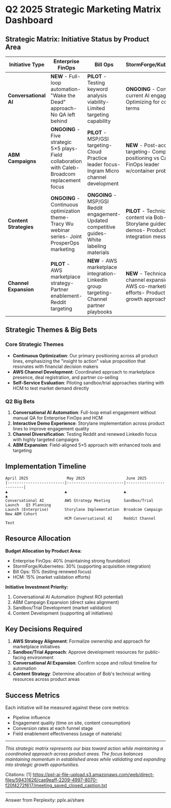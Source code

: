 
# Q2 2025 Strategic Marketing Matrix Dashboard

## Strategic Matrix: Initiative Status by Product Area

| Initiative Type        | Enterprise FinOps                                                                                     | Bill Ops                                                                                         | StormForge/Kubernetes                                                                                           | HCM                                                                                                         |
| ---------------------- | ----------------------------------------------------------------------------------------------------- | ------------------------------------------------------------------------------------------------ | --------------------------------------------------------------------------------------------------------------- | ----------------------------------------------------------------------------------------------------------- |
| **Conversational AI**  | **NEW** -  Full-loop automation-  "Wake the Dead" approach-  No QA left behind                        | **PILOT** -  Testing keyword analysis viability-  Limited targeting capability                   | **ONGOING** -  Continuing current AI engagement-  Optimizing for container terms                                | **NEW** -  Mirroring Enterprise FinOps approach-  Financial focus messaging                                 |
| **ABM Campaigns**      | **ONGOING** -  Five strategic 5×5 plays-  Field collaboration with Caleb-  Broadcom replacement focus | **PILOT** -  MSP/GSI targeting-  Cloud Practice leader focus-  Ingram Micro channel development  | **NEW** -  Post-acquisition targeting-  Competitive positioning vs Cast AI-  FinOps leader w/container problems | **ONGOING** -  Multi-cloud C&P focus-  Financial guardrails emphasis-  Self-service deployment              |
| **Content Strategies** | **ONGOING** -  Continuous optimization theme-  Tracy Wu webinar series-  Joint ProsperOps marketing   | **ONGOING** -  MSP/GSI Reddit engagement-  Updated competitive guides-  White labeling materials | **PILOT** -  Technical content via Bob-  Storylane guided demos-  Product integration messaging                 | **ONGOING** -  Financial/CP integration focus-  Updated competitive guides-  Storylane use case development |
| **Channel Expansion**  | **PILOT** -  AWS marketplace strategy-  Partner enablement-  Reddit targeting                         | **NEW** -  AWS marketplace integration-  LinkedIn group targeting-  Channel partner playbooks    | **NEW** -  Technical channel expansion-  AWS co-marketing efforts-  Product-led growth approach                 | **PILOT** -  Self-service sandbox/trial-  LinkedIn targeting-  Partner enablement                           |

## Strategic Themes & Big Bets

### Core Strategic Themes
- **Continuous Optimization**: Our primary positioning across all product lines, emphasizing the "insight to action" value proposition that resonates with financial decision makers
- **AWS Channel Development**: Coordinated approach to marketplace presence, deal registration, and partner co-selling
- **Self-Service Evaluation**: Piloting sandbox/trial approaches starting with HCM to test market demand directly

### Q2 Big Bets
1. **Conversational AI Automation**: Full-loop email engagement without manual QA for Enterprise FinOps and HCM
2. **Interactive Demo Experience**: Storylane implementation across product lines to improve engagement quality
3. **Channel Diversification**: Testing Reddit and renewed LinkedIn focus with highly targeted campaigns
4. **ABM Expansion**: Field-aligned 5×5 approach with enhanced tools and targeting

## Implementation Timeline

```
April 2025                 May 2025                  June 2025
|-------------------------|-------------------------|-------------------------|
▲                         ▲                         ▲                      ▲
Conversational AI         AWS Strategy Meeting      Sandbox/Trial Launch   Q3 Planning
Launch (Enterprise)       Storylane Implementation  Broadcom Campaign      New ABM Cohort
                          HCM Conversational AI     Reddit Channel Test
```

## Resource Allocation

**Budget Allocation by Product Area:**
- Enterprise FinOps: 40% (maintaining strong foundation)
- StormForge/Kubernetes: 30% (supporting acquisition integration)
- Bill Ops: 15% (testing renewed focus)
- HCM: 15% (market validation efforts)

**Initiative Investment Priority:**
1. Conversational AI Automation (highest ROI potential)
2. ABM Campaign Expansion (direct sales alignment)
3. Sandbox/Trial Development (market validation)
4. Content Development (supporting all initiatives)

## Key Decisions Required

1. **AWS Strategy Alignment**: Formalize ownership and approach for marketplace initiatives
2. **Sandbox/Trial Approach**: Approve development resources for public-facing environment
3. **Conversational AI Expansion**: Confirm scope and rollout timeline for automation
4. **Content Strategy**: Determine allocation of Bob's technical writing resources across product areas

## Success Metrics

Each initiative will be measured against these core metrics:
- Pipeline influence
- Engagement quality (time on site, content consumption)
- Conversion rates at each funnel stage
- Field enablement effectiveness (usage of materials)

---

*This strategic matrix represents our bias toward action while maintaining a coordinated approach across product areas. The focus balances maintaining momentum in established areas while validating and expanding into strategic growth opportunities.*

Citations:
[1] https://ppl-ai-file-upload.s3.amazonaws.com/web/direct-files/59431626/cae9eaff-2209-4997-8070-f20f4272f617/meeting_saved_closed_caption.txt

---
Answer from Perplexity: pplx.ai/share
